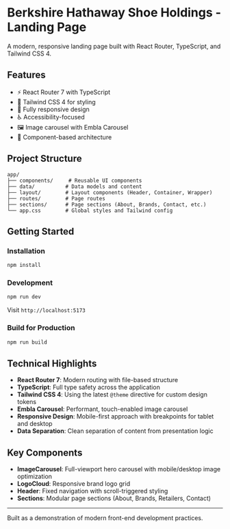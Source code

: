 # Berkshire Hathaway Shoe Holdings - Landing Page

A modern, responsive landing page built with React Router, TypeScript, and Tailwind CSS 4.

## Features

- ⚡️ React Router 7 with TypeScript
- 🎨 Tailwind CSS 4 for styling
- 📱 Fully responsive design
- ♿️ Accessibility-focused
- 🖼️ Image carousel with Embla Carousel
- 🎯 Component-based architecture

## Project Structure

```
app/
├── components/     # Reusable UI components
├── data/          # Data models and content
├── layout/        # Layout components (Header, Container, Wrapper)
├── routes/        # Page routes
├── sections/      # Page sections (About, Brands, Contact, etc.)
└── app.css        # Global styles and Tailwind config
```

## Getting Started

### Installation

```bash
npm install
```

### Development

```bash
npm run dev
```

Visit `http://localhost:5173`

### Build for Production

```bash
npm run build
```

## Technical Highlights

- **React Router 7**: Modern routing with file-based structure
- **TypeScript**: Full type safety across the application
- **Tailwind CSS 4**: Using the latest `@theme` directive for custom design tokens
- **Embla Carousel**: Performant, touch-enabled image carousel
- **Responsive Design**: Mobile-first approach with breakpoints for tablet and desktop
- **Data Separation**: Clean separation of content from presentation logic

## Key Components

- **ImageCarousel**: Full-viewport hero carousel with mobile/desktop image optimization
- **LogoCloud**: Responsive brand logo grid
- **Header**: Fixed navigation with scroll-triggered styling
- **Sections**: Modular page sections (About, Brands, Retailers, Contact)

---

Built as a demonstration of modern front-end development practices.
